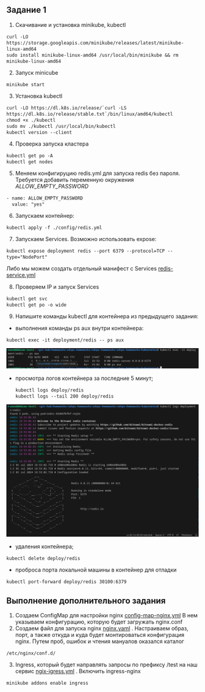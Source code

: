 ## Задание 1
1. Скачивание и установка minikube, kubectl
```text
curl -LO https://storage.googleapis.com/minikube/releases/latest/minikube-linux-amd64
sudo install minikube-linux-amd64 /usr/local/bin/minikube && rm minikube-linux-amd64
```
2. Запуск minicube
```text
minikube start
```
3. Установка kubectl
```text
curl -LO https://dl.k8s.io/release/`curl -LS https://dl.k8s.io/release/stable.txt`/bin/linux/amd64/kubectl
chmod +x ./kubectl
sudo mv ./kubectl /usr/local/bin/kubectl
kubectl version --client
```
4. Проверка запуска кластера
```text
kubectl get po -A
kubectl get nodes
```
5. Меняем конфигируцию redis.yml для запуска redis без пароля. Требуется добавить переменную окружения *ALLOW_EMPTY_PASSWORD*
```
- name: ALLOW_EMPTY_PASSWORD
  value: "yes"
```
6. Запускаем контейнер: 
```text
kubectl apply -f ./config/redis.yml
```
7. Запускаем Services. Возможно использовать expose:
```
kubectl expose deployment redis --port 6379 --protocol=TCP --type="NodePort"
```
Либо мы можем создать отдельный манифест с Services [redis-service.yml](https://github.com/Nebsiw/sdvps-homeworks/blob/main/kubernetes/config/redis-service.yml) 

8. Проверяем IP и запуск Services
```
kubectl get svc
kubectl get po -o wide
```
9. Напишите команды kubectl для контейнера из предыдущего задания:
 - выполнения команды ps aux внутри контейнера: 
  ```text
  kubectl exec -it deployment/redis -- ps aux
  ```
  ![redis-ps_aux](https://github.com/Nebsiw/sdvps-homeworks/blob/main/kubernetes/image/redic%20ps%20aux.png)
 - просмотра логов контейнера за последние 5 минут;
    ```
    kubectl logs deploy/redis
    kubectl logs --tail 200 deploy/redis
    ```
  ![redis_logs](https://github.com/Nebsiw/sdvps-homeworks/blob/main/kubernetes/image/redis%20log.png)
 - удаления контейнера;
  ```text
  kubectl delete deploy/redis
  ```
 - проброса порта локальной машины в контейнер для отладки
  ```text
  kubectl port-forward deploy/redis 30100:6379
  ```
  ## Выполнение дополнительного задания
  1. Создаем ConfigMap для настройки nginx [config-map-nginx.yml](https://github.com/Nebsiw/sdvps-homeworks/blob/main/kubernetes/config/config-map-nginx.yml) 
  В нем указываем конфигурацию, которую будет загружать nginx.conf 
  2. Создаем файл для запуска nginx [nginx.yaml](https://github.com/Nebsiw/sdvps-homeworks/blob/main/kubernetes/config/nginx.yml.back) . Настраиваем образ, порт, а также откуда и куда будет монтироваться конфигурация nginx. Путем проб, ошибок и чтения мануалов оказался каталог 
  ```
  /etc/nginx/conf.d/
  ```
  3. Ingress, который будет направлять запросы по префиксу /test на наш сервис [ngix-igress.yml](https://github.com/Nebsiw/sdvps-homeworks/blob/main/kubernetes/config/nginx-service.yml) . Включить ingress-nginx 
  ```
  minikube addons enable ingress
  ```

